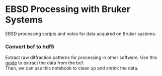 # EBSD Processing with Bruker Systems

EBSD processing scripts and notes for data acquired on Bruker systems.

### Convert bcf to hdf5

Extract raw diffraction patterns for processing in other software.
Use this [guide](https://lukmuk.github.io//posts/2024/05/blog-ebsd-bcf/) to extract the data from the bcf.  
Then, we can use this notebook to clean up and shrink the data.
